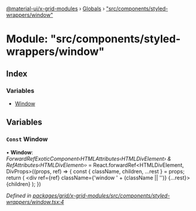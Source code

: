[@material-ui/x-grid-modules](../README.md) › [Globals](../globals.md) › ["src/components/styled-wrappers/window"](_src_components_styled_wrappers_window_.md)

# Module: "src/components/styled-wrappers/window"

## Index

### Variables

* [Window](_src_components_styled_wrappers_window_.md#const-window)

## Variables

### `Const` Window

• **Window**: *ForwardRefExoticComponent‹HTMLAttributes‹HTMLDivElement› & RefAttributes‹HTMLDivElement››* = React.forwardRef<HTMLDivElement, DivProps>((props, ref) => {
  const { className, children, ...rest } = props;
  return (
    <div ref={ref} className={'window ' + (className || '')} {...rest}>
      {children}
    </div>
  );
})

*Defined in [packages/grid/x-grid-modules/src/components/styled-wrappers/window.tsx:4](https://github.com/mui-org/material-ui-x/blob/a679779/packages/grid/x-grid-modules/src/components/styled-wrappers/window.tsx#L4)*
